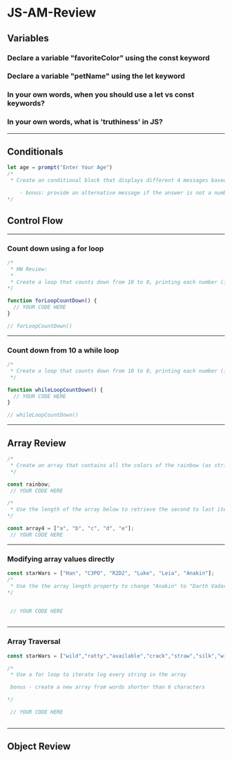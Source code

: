 # JS-AM-Review

## Variables 

### Declare a variable "favoriteColor" using the const keyword

### Declare a variable "petName" using the let keyword

### In your own words, when you should use a let vs const keywords?

### In your own words, what is 'truthiness' in JS?

--- 
## Conditionals 
```js
let age = prompt("Enter Your Age")
/*
 * Create an conditional block that displays different 4 messages based on the entered age

    - bonus: provide an alternative message if the answer is not a number
*/
```
## Control Flow 
---

### Count down using a for loop
```js
/*
 * HW Review:
 *
 * Create a loop that counts down from 10 to 0, printing each number (including 10 and 0).
*/

function forLoopCountDown() {
  // YOUR CODE HERE
}

// forLoopCountDown()
```
--- 

### Count down from 10 a while loop
```js
/*
 * Create a loop that counts down from 10 to 0, printing each number (including 10 and 0).
 */

function whileLoopCountDown() {
  // YOUR CODE HERE
}

// whileLoopCountDown()
```
---


## Array Review

```js
/*
 * Create an array that contains all the colors of the rainbow (as strings)
 */

const rainbow;
 // YOUR CODE HERE 

```

```js
/*
 * Use the length of the array below to retrieve the second to last item.
*/

const array4 = ["a", "b", "c", "d", "e"];
 // YOUR CODE HERE 

```
--- 
### Modifying array values directly

```js
const starWars = ["Han", "C3PO", "R2D2", "Luke", "Leia", "Anakin"];
/*
 * Use the the array length property to change "Anakin" to "Darth Vadar".
*/


 // YOUR CODE HERE 
 
```
---
### Array Traversal
 
```js
const starWars = ["wild","ratty","available","crack","straw","silk","wing","picture","greedy","far-flung","groan","rifle"];

/*
 * Use a for loop to iterate log every string in the array

 bonus - create a new array from words shorter than 6 characters 

*/

 // YOUR CODE HERE 
 
```
---

## Object Review

